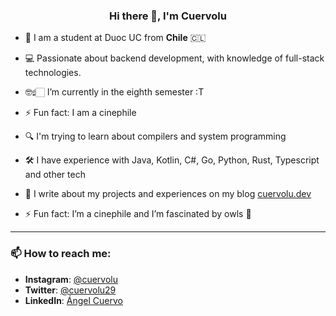 ### <div align="center">Hi there 👋, I'm **Cuervolu**</div>

- 🎒 I am a student at Duoc UC from **Chile** 🇨🇱

- 💻 Passionate about backend development, with knowledge of full-stack technologies.

- 🤓☝🏻 I’m currently in the eighth semester :T
  
- ⚡ Fun fact: I am a cinephile
  
- 🔍 I'm trying to learn about compilers and system programming
  
- 🛠️ I have experience with Java, Kotlin, C#, Go, Python, Rust, Typescript and other tech
  
- 📝 I write about my projects and experiences on my blog [cuervolu.dev](https://cuervolu.dev/)
  
- ⚡ Fun fact: I’m a cinephile and I’m fascinated by owls 🦉
---
### 📫 How to reach me:
- **Instagram**: [@cuervolu](https://www.instagram.com/cuervolu)
- **Twitter**: [@cuervolu29](https://x.com/cuervolu29)
- **LinkedIn**: [Ángel Cuervo](https://www.linkedin.com/in/ancuervo/)
